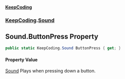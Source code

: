 #### [KeepCoding](index.md 'index')
### [KeepCoding](KeepCoding.md 'KeepCoding').[Sound](KeepCoding_Sound.md 'KeepCoding.Sound')
## Sound.ButtonPress Property
```csharp
public static KeepCoding.Sound ButtonPress { get; }
```
#### Property Value
[Sound](KeepCoding_Sound.md 'KeepCoding.Sound')
Plays when pressing down a button.  
